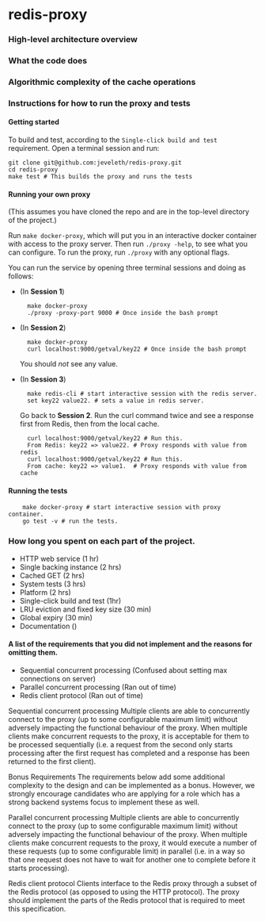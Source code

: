 # redis-proxy

### High-level architecture overview
<!-- TODO: Add chart -->
### What the code does
<!-- TODO: -->
### Algorithmic complexity of the cache operations
<!-- TODO: -->
### Instructions for how to run the proxy and tests

#### Getting started
To build and test, according to the ```Single-click build and test``` requirement. Open a terminal session and run:

    git clone git@github.com:jeveleth/redis-proxy.git
    cd redis-proxy
    make test # This builds the proxy and runs the tests

#### Running your own proxy
(This assumes you have cloned the repo and are in the top-level directory of the project.)

 Run ```make docker-proxy```, which will put you in an interactive docker container with access to the proxy server. Then run ```./proxy -help```, to see what you can configure. To run the proxy, run ```./proxy``` with any optional flags.

 You can run the service by opening three terminal sessions and doing as follows:
* (In **Session 1**)

        make docker-proxy
        ./proxy -proxy-port 9000 # Once inside the bash prompt

* (In **Session 2**)

        make docker-proxy
        curl localhost:9000/getval/key22 # Once inside the bash prompt

    You should *not* see any value.

* (In **Session 3**)

        make redis-cli # start interactive session with the redis server.
        set key22 value22. # sets a value in redis server.

    Go back to **Session 2**. Run the curl command twice and see a response first from Redis, then from the local cache.

        curl localhost:9000/getval/key22 # Run this.
        From Redis: key22 => value22. # Proxy responds with value from redis
        curl localhost:9000/getval/key22 # Run this.
        From cache: key22 => value1.  # Proxy responds with value from cache

#### Running the tests

        make docker-proxy # start interactive session with proxy container.
        go test -v # run the tests.

### How long you spent on each part of the project.
* HTTP web service (1 hr)
* Single backing instance (2 hrs)
* Cached GET (2 hrs)
* System tests (3 hrs)
* Platform (2 hrs)
* Single-click build and test (1hr)
* LRU eviction and fixed key size (30 min)
* Global expiry (30 min)
* Documentation ()   <!-- TODO: Time estimate -->

#### A list of the requirements that you did not implement and the reasons for omitting them.
* Sequential concurrent processing (Confused about setting max connections on server)
* Parallel concurrent processing (Ran out of time)
* Redis client protocol (Ran out of time)





 <!-- TODO -->
Sequential concurrent processing
Multiple clients are able to concurrently connect to the proxy (up to some configurable maximum limit) without adversely impacting the functional behaviour of the proxy. When multiple clients make concurrent requests to the proxy, it is acceptable for them to be processed sequentially (i.e. a request from the second only starts processing after the first request has completed and a response has been returned to the first client).


Bonus Requirements
The requirements below add some additional complexity to the design and can be implemented as a bonus. However, we strongly encourage candidates who are applying for a role which has a strong backend systems focus to implement these as well.

Parallel concurrent processing
Multiple clients are able to concurrently connect to the proxy (up to some configurable maximum limit) without adversely
impacting the functional behaviour of the proxy. When multiple clients make concurrent requests to the proxy, it would execute a number of these requests (up to some configurable limit) in parallel (i.e. in a way so that one request does not have to wait for another one to complete before it starts processing).

Redis client protocol
Clients interface to the Redis proxy through a subset of the Redis protocol (as opposed to using the HTTP protocol). The proxy should implement the parts of the Redis protocol that is required to meet this specification.
